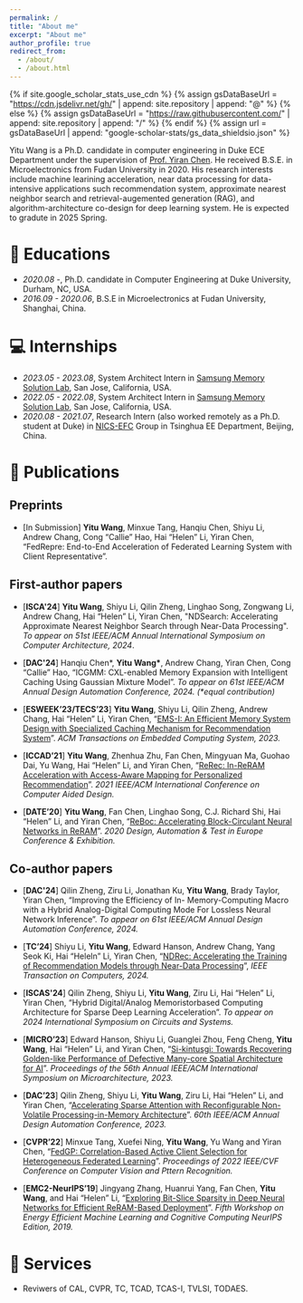 ```yaml
---
permalink: /
title: "About me"
excerpt: "About me"
author_profile: true
redirect_from: 
  - /about/
  - /about.html
---
```


{% if site.google_scholar_stats_use_cdn %}
{% assign gsDataBaseUrl = "https://cdn.jsdelivr.net/gh/" | append: site.repository | append: "@" %}
{% else %}
{% assign gsDataBaseUrl = "https://raw.githubusercontent.com/" | append: site.repository | append: "/" %}
{% endif %}
{% assign url = gsDataBaseUrl | append: "google-scholar-stats/gs_data_shieldsio.json" %}

<span class='anchor' id='about-me'></span>

Yitu Wang is a Ph.D. candidate in computer engineering in Duke ECE Department under the supervision of [Prof. Yiran Chen](https://ece.duke.edu/faculty/yiran-chen). He received B.S.E. in Microelectronics from Fudan University in 2020. His research interests include machine learining acceleration, near data processing for data-intensive applications such recommendation system, approximate nearest neighbor search and retrieval-augemented generation (RAG), and algorithm-architecture co-design for deep learning system. He is expected to gradute in 2025 Spring.

# 📖 Educations
- *2020.08 -*, Ph.D. candidate in Computer Engineering at Duke University, Durham, NC, USA.
- *2016.09 - 2020.06*, B.S.E in Microelectronics at Fudan University, Shanghai, China.

# 💻 Internships
- *2023.05 - 2023.08*, System Architect Intern in [Samsung Memory Solution Lab]([http://nicsefc.ee.tsinghua.edu.cn](https://semiconductor.samsung.com/us/about-us/us-office/us-r-and-d-labs/memory-labs/)), San Jose, California, USA.
- *2022.05 - 2022.08*, System Architect Intern in [Samsung Memory Solution Lab]([http://nicsefc.ee.tsinghua.edu.cn](https://semiconductor.samsung.com/us/about-us/us-office/us-r-and-d-labs/memory-labs/)), San Jose, California, USA.
- *2020.08 - 2021.07*, Research Intern (also worked remotely as a Ph.D. student at Duke) in [NICS-EFC](http://nicsefc.ee.tsinghua.edu.cn) Group in Tsinghua EE Department, Beijing, China.
  

# 📝 Publications 
## Preprints
- \[In Submission\] **Yitu Wang**, Minxue Tang, Hanqiu Chen, Shiyu Li, Andrew Chang, Cong “Callie” Hao, Hai “Helen” Li, Yiran Chen, “FedRepre: End-to-End Acceleration of Federated Learning System with Client Representative”.

## First-author papers
- \[**ISCA'24**\] **Yitu Wang**, Shiyu Li, Qilin Zheng, Linghao Song, Zongwang Li, Andrew Chang, Hai “Helen” Li, Yiran Chen,
"NDSearch: Accelerating Approximate Nearest Neighbor Search through Near-Data Processing". *To appear on 51st
IEEE/ACM Annual International Symposium on Computer Architecture, 2024*.

- \[**DAC'24**\] Hanqiu Chen\*, **Yitu Wang\***, Andrew Chang, Yiran Chen, Cong “Callie” Hao, “ICGMM: CXL-enabled Memory
Expansion with Intelligent Caching Using Gaussian Mixture Model”. *To appear on 61st IEEE/ACM Annual Design
Automation Conference, 2024. (\*equal contribution)*

- \[**ESWEEK’23/TECS’23**\] **Yitu Wang**, Shiyu Li, Qilin Zheng, Andrew Chang, Hai “Helen” Li, Yiran Chen, “[EMS-I: An
Efficient Memory System Design with Specialized Caching Mechanism for Recommendation System](https://dl.acm.org/doi/abs/10.1145/3609384)”. *ACM Transactions on Embedded Computing System, 2023.*

- \[**ICCAD’21**\] **Yitu Wang**, Zhenhua Zhu, Fan Chen, Mingyuan Ma, Guohao Dai, Yu Wang, Hai “Helen” Li, and Yiran Chen,
“[ReRec: In-ReRAM Acceleration with Access-Aware Mapping for Personalized Recommendation](https://ieeexplore.ieee.org/document/9643573)”. *2021 IEEE/ACM International Conference on Computer Aided Design.*

- \[**DATE’20**\] **Yitu Wang**, Fan Chen, Linghao Song, C.J. Richard Shi, Hai “Helen” Li, and Yiran Chen, “[ReBoc: Accelerating
Block-Circulant Neural Networks in ReRAM](https://ieeexplore.ieee.org/document/9116422)”. *2020 Design, Automation & Test in Europe Conference & Exhibition.*

## Co-author papers

- \[**DAC'24**\] Qilin Zheng, Ziru Li, Jonathan Ku, **Yitu Wang**, Brady Taylor, Yiran Chen, “Improving the Efficiency of In-
Memory-Computing Macro with a Hybrid Analog-Digital Computing Mode For Lossless Neural Network Inference”. *To
appear on 61st IEEE/ACM Annual Design Automation Conference, 2024.*

- \[**TC’24**\] Shiyu Li, **Yitu Wang**, Edward Hanson, Andrew Chang, Yang Seok Ki, Hai “Heleln” Li, Yiran Chen, “[NDRec:
Accelerating the Training of Recommendation Models through Near-Data Processing](https://www.computer.org/csdl/journal/tc/2024/05/10437993/1UyVDfWo6Uo)”, *IEEE Transaction on Computers, 2024.*

- \[**ISCAS'24**\] Qilin Zheng, Shiyu Li, **Yitu Wang**, Ziru Li, Hai “Helen” Li, Yiran Chen, “Hybrid Digital/Analog Memoristorbased
Computing Architecture for Sparse Deep Learning Acceleration”. *To appear on 2024 International Symposium on Circuits and Systems.*

- \[**MICRO’23**\] Edward Hanson, Shiyu Li, Guanglei Zhou, Feng Cheng, **Yitu Wang**, Hai “Helen” Li, and Yiran Chen, “[Si-kintusgi: Towards Recovering Golden-like Performance of Defective Many-core Spatial Architecture for AI](https://dl.acm.org/doi/abs/10.1145/3613424.3614278?casa_token=vK8OZUhzCQIAAAAA:lxy9FqzENsymrqXhOhvTzrPecFl5t72Mz7uoXm0oYQ-ZyHy6ZQLe3ccY5qBinfR6m-pOnkVWeK9Oaw)”. *Proceedings of the 56th Annual IEEE/ACM International Symposium on Microarchitecture, 2023.*

- \[**DAC’23**\] Qilin Zheng, Shiyu Li, **Yitu Wang**, Ziru Li, Hai “Helen” Li, and Yiran Chen, “[Accelerating Sparse Attention with
Reconfigurable Non-Volatile Processing-in-Memory Architecture](https://ieeexplore.ieee.org/abstract/document/10247908?casa_token=Y_YA9r7mkPYAAAAA:jrpX-cfCWQ2LZ7jic5_IW_lUXYuGDatyTfZ_xqyGmGL8_BM8LgzoiNc8yph5GUYMYcHRQl7DCcA)”. *60th IEEE/ACM Annual Design Automation Conference, 2023.*

- \[**CVPR’22**\] Minxue Tang, Xuefei Ning, **Yitu Wang**, Yu Wang and Yiran Chen, “[FedGP: Correlation-Based Active Client
Selection for Heterogeneous Federated Learning](https://openaccess.thecvf.com/content/CVPR2022/papers/Tang_FedCor_Correlation-Based_Active_Client_Selection_Strategy_for_Heterogeneous_Federated_Learning_CVPR_2022_paper.pdf)”. *Proceedings of 2022 IEEE/CVF Conference on Computer Vision and Pttern Recognition.*

- \[**EMC2-NeurIPS’19**\] Jingyang Zhang, Huanrui Yang, Fan Chen, **Yitu Wang**, and Hai “Helen” Li, “[Exploring Bit-Slice
Sparsity in Deep Neural Networks for Efficient ReRAM-Based Deployment](https://ieeexplore.ieee.org/document/9463560)”. *Fifth Workshop on Energy Efficient Machine Learning and Cognitive Computing NeurIPS Edition, 2019.*


# 📖 Services
- Reviwers of CAL, CVPR, TC, TCAD, TCAS-I, TVLSI, TODAES.
